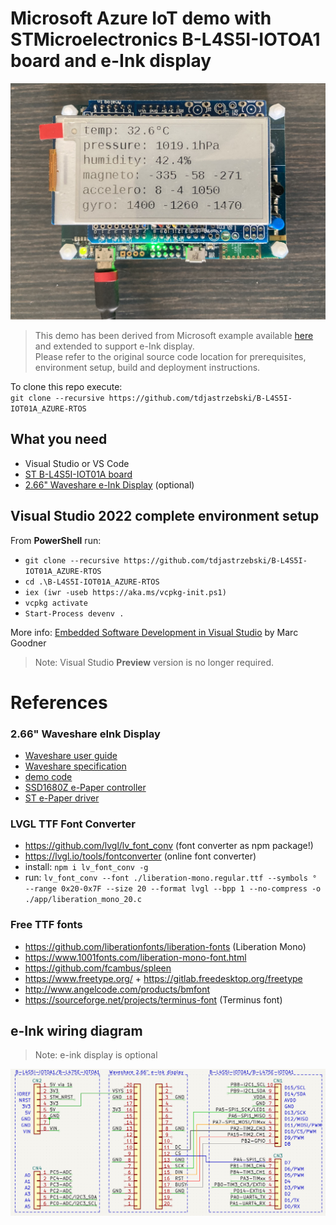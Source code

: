 
# Microsoft Azure IoT demo with STMicroelectronics B-L4S5I-IOTOA1 board and e-Ink display
![](image.jpg)
> This demo has been derived from Microsoft example available [here](https://github.com/azure-rtos/getting-started/tree/master/STMicroelectronics/B-L4S5I-IOT01A) and extended to support e-Ink display.  
> Please refer to the original source code location for prerequisites, environment setup, build and deployment instructions.

To clone this repo execute:  
`git clone --recursive https://github.com/tdjastrzebski/B-L4S5I-IOT01A_AZURE-RTOS`

## What you need

* Visual Studio or VS Code
* [ST B-L4S5I-IOT01A board](https://www.st.com/en/evaluation-tools/b-l4s5i-iot01a.html)
* [2.66" Waveshare e-Ink Display](https://www.waveshare.com/wiki/Pico-ePaper-2.66) (optional)

## Visual Studio 2022 complete environment setup
From **PowerShell** run:  
* `git clone --recursive https://github.com/tdjastrzebski/B-L4S5I-IOT01A_AZURE-RTOS`
* `cd .\B-L4S5I-IOT01A_AZURE-RTOS`
* `iex (iwr -useb https://aka.ms/vcpkg-init.ps1)`  
* `vcpkg activate`
* `Start-Process devenv .`  

More info: [Embedded Software Development in Visual Studio](https://devblogs.microsoft.com/cppblog/visual-studio-embedded-development) by Marc Goodner
> Note: Visual Studio **Preview** version is no longer required.
# References
### 2.66" Waveshare eInk Display
* [Waveshare user guide](https://www.waveshare.com/wiki/2.66inch_e-Paper_Module_Manual#User_Guides_of_STM32)
* [Waveshare specification](https://www.waveshare.com/w/upload/d/dc/2.66inch-e-paper-specification.pdf)
* [demo code](https://github.com/waveshare/e-Paper)
* [SSD1680Z e-Paper controller](https://www.crystalfontz.com/controllers/SolomonSystech/SSD1680)
* [ST e-Paper driver](https://github.com/STMicroelectronics/STM32CubeL0/blob/a7b74aed35ecb7baeadeb16107aa8fddb6823589/Drivers/BSP/Components/gde021a1/gde021a1.c)

### LVGL TTF Font Converter
* https://github.com/lvgl/lv_font_conv (font converter as npm package!)
* https://lvgl.io/tools/fontconverter (online font converter)
* install: `npm i lv_font_conv -g`
* run: `lv_font_conv --font ./liberation-mono.regular.ttf --symbols ° --range 0x20-0x7F --size 20 --format lvgl --bpp 1 --no-compress -o ./app/liberation_mono_20.c`

### Free TTF fonts
* https://github.com/liberationfonts/liberation-fonts (Liberation Mono)
* https://www.1001fonts.com/liberation-mono-font.html
* https://github.com/fcambus/spleen
* https://www.freetype.org/ + https://gitlab.freedesktop.org/freetype
* http://www.angelcode.com/products/bmfont
* https://sourceforge.net/projects/terminus-font (Terminus font)
## e-Ink wiring diagram
> Note: e-ink display is optional

![display wiring diagram](eInkWiringDiagram.png)